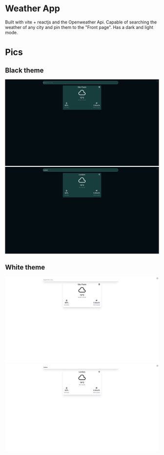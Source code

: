 # Weather App
Built with vite + reactjs and the Openweather Api.
Capable of searching the weather of any city and pin them to the "Front page".
Has a dark and light mode.

# Pics
## Black theme
![blackbg-home](black-bg-home.png)
![blackbg-search](black-bg-search.png)

## White theme
![whitebg-home](white-bg-home.png)
![whitebg-search](white-bg-search.png)


